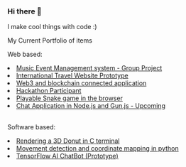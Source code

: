 ### Hi there 👋 

I make cool things with code :)
<p>My Current Portfolio of items</p>
<p>Web based:</p>
<li><a href="https://musiceventmaker.herokuapp.com/">Music Event Management system - Group Project</a></li>
<li><a href="https://mytravelsapp.herokuapp.com/">International Travel Website Prototype</a></li>
<li><a href="https://odysseyworlds.herokuapp.com/">Web3 and blockchain connected application</a></li>
<li><a href="https://github.com/ifbhack/WorkTracker">Hackathon Participant</a></li>
<li><a href="https://ben-s-lgtm.github.io/Stuff/snake.html">Playable Snake game in the browser</a></li>
 <li><a href="#">Chat Application in Node.js and Gun.js - Upcoming</a></li>

<br/>

<p>Software based:</p>
<li><a href="https://github.com/ben-S-lgtm/Stuff/blob/main/donut.c">Rendering a 3D Donut in C terminal</a></li>
<li><a href="#">Movement detection and coordinate mapping in python</a></li>
<li><a href="#">TensorFlow AI ChatBot (Prototype)</a></li>
<!--
<br/>
<img src="https://upload.wikimedia.org/wikipedia/commons/6/6a/JavaScript-logo.png" alt="peng ting" width="150" height="150">
<br/>
<img src="https://upload.wikimedia.org/wikipedia/commons/thumb/c/c3/Python-logo-notext.svg/1200px-Python-logo-notext.svg.png" alt="peng ting" width="150" height="150">
<br/>
<img src="" alt="peng ting" width="150" height="150">

-->


<!--
**ben-S-lgtm/ben-S-lgtm** is a ✨ _special_ ✨ repository because its `README.md` (this file) appears on your GitHub profile.

Here are some ideas to get you started:

- 🔭 I’m currently working on cool stuff
- 🌱 I’m currently learning ...
- 👯 I’m looking to collaborate on ...
- 🤔 I’m looking for help with ...
- 💬 Ask me about ...
- 📫 How to reach me: ...
- 😄 Pronouns: ...
- ⚡ Fun fact: ...
-->
